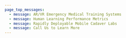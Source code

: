 ```yaml
---
page_top_messages:
  - message: AR/VR Emergency Medical Training Systems
  - message: Human Learning Performance Metrics
  - message: Rapidly Deployable Mobile Cadaver Labs
  - message: Call Us to Learn More
---
```

